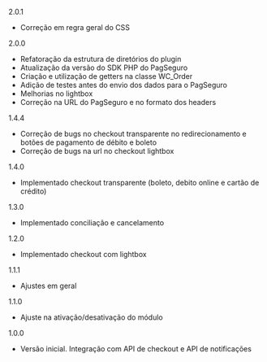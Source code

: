2.0.1
 - Correção em regra geral do CSS

2.0.0
 - Refatoração da estrutura de diretórios do plugin
 - Atualização da versão do SDK PHP do PagSeguro
 - Criação e utilização de getters na classe WC_Order
 - Adição de testes antes do envio dos dados para o PagSeguro
 - Melhorias no lightbox
 - Correção na URL do PagSeguro e no formato dos headers

1.4.4
 - Correção de bugs no checkout transparente no redirecionamento e botões de pagamento de débito e boleto
 - Correção de bugs na url no checkout lightbox

1.4.0
 - Implementado checkout transparente (boleto, debito online e cartão de crédito)

1.3.0
 - Implementado conciliação e cancelamento

1.2.0
 - Implementado checkout com lightbox

1.1.1
 - Ajustes em geral

1.1.0
 - Ajuste na ativação/desativação do módulo

1.0.0
 - Versão inicial. Integração com API de checkout e API de notificações
